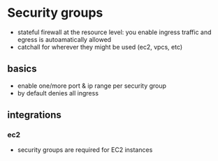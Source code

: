 # Security groups

- stateful firewall at the resource level: you enable ingress traffic and egress is autoamatically allowed
- catchall for wherever they might be used (ec2, vpcs, etc)

## basics

- enable one/more port & ip range per security group
- by default denies all ingress

## integrations

### ec2

- security groups are required for EC2 instances
